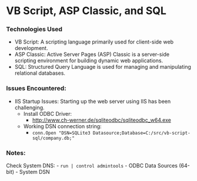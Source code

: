 # VB Script, ASP Classic, and SQL

### Technologies Used
- VB Script: A scripting language primarily used for client-side web development.
- ASP Classic: Active Server Pages (ASP) Classic is a server-side scripting environment for building dynamic web applications.
- SQL: Structured Query Language is used for managing and manipulating relational databases.


### Issues Encountered: 
- IIS Startup Issues: Starting up the web server using IIS has been challenging.
    - Install ODBC Driver:
        - http://www.ch-werner.de/sqliteodbc/sqliteodbc_w64.exe 
    - Working DSN connection string:  
        - `conn.Open "DSN=SQLite3 Datasource;Database=C:/src/vb-script-sql/company.db;"`

### Notes: 
Check System DNS:
    - `run | control admintools`
    - ODBC Data Sources (64-bit) 
    - System DSN